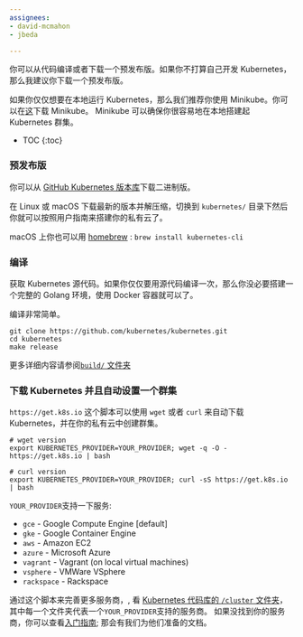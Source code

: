 ```yaml
---
assignees:
- david-mcmahon
- jbeda

---
```


你可以从代码编译或者下载一个预发布版。如果你不打算自己开发 Kubernetes，那么我建议你下载一个预发布版。

如果你仅仅想要在本地运行 Kubernetes，那么我们推荐你使用 Minikube。你可以在[这](https://github.com/kubernetes/minikube/releases/latest)下载 Minikube。
Minikube 可以确保你很容易地在本地搭建起 Kubernetes 群集。

* TOC
{:toc}

### 预发布版

你可以从 [GitHub Kubernetes 版本库](https://github.com/kubernetes/kubernetes/releases)下载二进制版。

在 Linux 或 macOS 下载最新的版本并解压缩，切换到 `kubernetes/` 目录下然后你就可以按照用户指南来搭建你的私有云了。

macOS 上你也可以用 [homebrew](http://brew.sh/) : `brew install kubernetes-cli`

### 编译

获取 Kubernetes 源代码。如果你仅仅要用源代码编译一次，那么你没必要搭建一个完整的 Golang 环境，使用 Docker 容器就可以了。

编译非常简单。

```shell
git clone https://github.com/kubernetes/kubernetes.git
cd kubernetes
make release
```

更多详细内容请参阅[`build/` 文件夹](http://releases.k8s.io/{{page.githubbranch}}/build/)

### 下载 Kubernetes 并且自动设置一个群集

`https://get.k8s.io` 这个脚本可以使用 `wget` 或者 `curl` 来自动下载 Kubernetes，并在你的私有云中创建群集。

```shell
# wget version
export KUBERNETES_PROVIDER=YOUR_PROVIDER; wget -q -O - https://get.k8s.io | bash

# curl version
export KUBERNETES_PROVIDER=YOUR_PROVIDER; curl -sS https://get.k8s.io | bash
```

`YOUR_PROVIDER`支持一下服务:

* `gce` - Google Compute Engine [default]
* `gke` - Google Container Engine
* `aws` - Amazon EC2
* `azure` - Microsoft Azure
* `vagrant` - Vagrant (on local virtual machines)
* `vsphere` - VMWare VSphere
* `rackspace` - Rackspace

通过这个脚本来完善更多服务商，, 看 [Kubernetes 代码库的 `/cluster` 文件夹](https://github.com/kubernetes/kubernetes/tree/{{page.githubbranch}}/cluster)， 其中每一个文件夹代表一个`YOUR_PROVIDER`支持的服务商。
如果没找到你的服务商，你可以查看[入门指南](/docs/getting-started-guides); 那会有我们为他们准备的文档。
